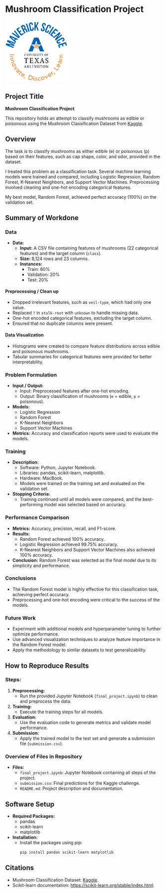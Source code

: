 # Mushroom Classification Project

![](UTA-DataScience-Logo.png)

## Project Title

**Mushroom Classification Project**

This repository holds an attempt to classify mushrooms as edible or poisonous using the Mushroom Classification Dataset from [Kaggle](https://www.kaggle.com/datasets/uciml/mushroom-classification).

## Overview

The task is to classify mushrooms as either edible (e) or poisonous (p) based on their features, such as cap shape, color, and odor, provided in the dataset.

I treated this problem as a classification task. Several machine learning models were trained and compared, including Logistic Regression, Random Forest, K-Nearest Neighbors, and Support Vector Machines. Preprocessing involved cleaning and one-hot encoding categorical features.

My best model, Random Forest, achieved perfect accuracy (100%) on the validation set.

## Summary of Workdone

### Data

* **Data:**
  * **Input:** A CSV file containing features of mushrooms (22 categorical features) and the target column (`class`).
  * **Size:** 8,124 rows and 23 columns.
  * **Instances:**
    * Train: 60%
    * Validation: 20%
    * Test: 20%

#### Preprocessing / Clean up

* Dropped irrelevant features, such as `veil-type`, which had only one value.
* Replaced `?` in `stalk-root` with `unknown` to handle missing data.
* One-hot encoded categorical features, excluding the target column.
* Ensured that no duplicate columns were present.

#### Data Visualization

* Histograms were created to compare feature distributions across edible and poisonous mushrooms.
* Tabular summaries for categorical features were provided for better interpretability.

### Problem Formulation

* **Input / Output:**
  * Input: Preprocessed features after one-hot encoding.
  * Output: Binary classification of mushrooms (`e` = edible, `p` = poisonous).
* **Models:**
  * Logistic Regression
  * Random Forest
  * K-Nearest Neighbors
  * Support Vector Machines
* **Metrics:** Accuracy and classification reports were used to evaluate the models.

### Training

* **Description:**
  * Software: Python, Jupyter Notebook.
  * Libraries: pandas, scikit-learn, matplotlib.
  * Hardware: MacBook.
  * Models were trained on the training set and evaluated on the validation set.
* **Stopping Criteria:**
  * Training continued until all models were compared, and the best-performing model was selected based on accuracy.

### Performance Comparison

* **Metrics:** Accuracy, precision, recall, and F1-score.
* **Results:**
  * Random Forest achieved 100% accuracy.
  * Logistic Regression achieved 99.75% accuracy.
  * K-Nearest Neighbors and Support Vector Machines also achieved 100% accuracy.
* **Conclusion:** Random Forest was selected as the final model due to its simplicity and performance.

### Conclusions

* The Random Forest model is highly effective for this classification task, achieving perfect accuracy.
* Preprocessing and one-hot encoding were critical to the success of the models.

### Future Work

* Experiment with additional models and hyperparameter tuning to further optimize performance.
* Use advanced visualization techniques to analyze feature importance in the Random Forest model.
* Apply the methodology to similar datasets to test generalizability.

## How to Reproduce Results

### Steps:

1. **Preprocessing:**
   * Run the provided Jupyter Notebook (`final_project.ipynb`) to clean and preprocess the data.
2. **Training:**
   * Execute the training steps for all models.
3. **Evaluation:**
   * Use the evaluation code to generate metrics and validate model performance.
4. **Submission:**
   * Apply the trained model to the test set and generate a submission file (`submission.csv`).

### Overview of Files in Repository

* **Files:**
  * `final_project.ipynb`: Jupyter Notebook containing all steps of the project.
  * `submission.csv`: Final predictions for the Kaggle challenge.
  * `README.md`: Project description and documentation.

## Software Setup

* **Required Packages:**
  * pandas
  * scikit-learn
  * matplotlib
* **Installation:**
  * Install the packages using pip:
    ```bash
    pip install pandas scikit-learn matplotlib
    ```

## Citations

* Mushroom Classification Dataset: [Kaggle](https://www.kaggle.com/datasets/uciml/mushroom-classification).
* Scikit-learn documentation: https://scikit-learn.org/stable/index.html.

